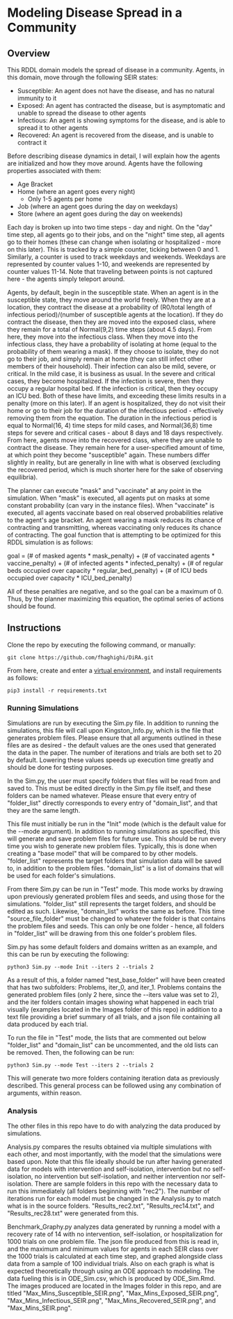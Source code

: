 # Modeling Disease Spread in a Community

## Overview

This RDDL domain models the spread of disease in a community. Agents, in this domain, move through the following SEIR states:

 - Susceptible: An agent does not have the disease, and has no natural immunity to it
 - Exposed: An agent has contracted the disease, but is asymptomatic and unable to spread the disease to other agents
 - Infectious: An agent is showing symptoms for the disease, and is able to spread it to other agents
 - Recovered: An agent is recovered from the disease, and is unable to contract it

Before describing disease dynamics in detail, I will explain how the agents are initialized and how they move around. Agents have the following properties associated with them:

 - Age Bracket
 - Home (where an agent goes every night)
	 - Only 1-5 agents per home
 - Job (where an agent goes during the day on weekdays)
 - Store (where an agent goes during the day on weekends)

Each day is broken up into two time steps - day and night. On the "day" time step, all agents go to their jobs, and on the "night" time step, all agents go to their homes (these can change when isolating or hospitalized - more on this later). This is tracked by a simple counter, ticking between 0 and 1. Similarly, a counter is used to track weekdays and weekends. Weekdays are represented by counter values 1-10, and weekends are represented by counter values 11-14. Note that traveling between points is not captured here - the agents simply teleport around.

Agents, by default, begin in the susceptible state. When an agent is in the susceptible state, they move around the world freely. When they are at a location, they contract the disease at a probability of (R0/total length of infectious period)/(number of susceptible agents at the location). If they do contract the disease, then they are moved into the exposed class, where they remain for a total of Normal(9,2) time steps (about 4.5 days). From here, they move into the infectious class. When they move into the infectious class, they have a probability of isolating at home (equal to the probability of them wearing a mask). If they choose to isolate, they do not go to their job, and simply remain at home (they can still infect other members of their household). Their infection can also be mild, severe, or critical. In the mild case, it is business as usual. In the severe and critical cases, they become hospitalized. If the infection is severe, then they occupy a regular hospital bed. If the infection is critical, then they occupy an ICU bed. Both of these have limits, and exceeding these limits results in a penalty (more on this later). If an agent is hospitalized, they do not visit their home or go to their job for the duration of the infectious period - effectively removing them from the equation. The duration in the infectious period is equal to Normal(16, 4) time steps for mild cases, and Normal(36,8) time steps for severe and critical cases - about 8 days and 18 days respectively. From here, agents move into the recovered class, where they are unable to contract the disease. They remain here for a user-specified amount of time, at which point they become "susceptible" again. These numbers differ slightly in reality, but are generally in line with what is observed (excluding the recovered period, which is much shorter here for the sake of observing equilibria). 

The planner can execute "mask" and "vaccinate" at any point in the simulation. When "mask" is executed, all agents put on masks at some constant probability (can vary in the instance files). When "vaccinate" is executed, all agents vaccinate based on real observed probabilities relative to the agent's age bracket. An agent wearing a mask reduces its chance of contracting and transmitting, whereas vaccinating only reduces its chance of contracting. The goal function that is attempting to be optimized for this RDDL simulation is as follows:

goal = (# of masked agents * mask_penalty) 
		   + (# of vaccinated agents * vaccine_penalty) 
          + (# of infected agents * infected_penalty)
          + (# of regular beds occupied over capacity * regular_bed_penalty)
          + (# of ICU beds occupied over capacity * ICU_bed_penalty)

All of these penalties are negative, and so the goal can be a maximum of 0. Thus, by the planner maximizing this equation, the optimal series of actions should be found.

## Instructions

Clone the repo by executing the following command, or manually:

```
git clone https://github.com/fhaghighi/DiRA.git
```

From here, create and enter a [virtual environment](https://docs.python.org/3/library/venv.html), and install requirements as follows:

```
pip3 install -r requirements.txt
```

### Running Simulations

Simulations are run by executing the Sim.py file. In addition to running the simulations, this file will call upon Kingston_Info.py, which is the file that generates problem files. Please ensure that all arguments outlined in these files are as desired - the default values are the ones used that generated the data in the paper. The number of iterations and trials are both set to 20 by default. Lowering these values speeds up execution time greatly and should be done for testing purposes.

In the Sim.py, the user must specify folders that files will be read from and saved to. This must be edited directly in the Sim.py file itself, and these folders can be named whatever. Please ensure that every entry of "folder_list" directly corresponds to every entry of "domain_list", and that they are the same length.

This file must initially be run in the "Init" mode (which is the default value for the --mode argument). In addition to running simulations as specified, this will generate and save problem files for future use. This should be run every time you wish to generate new problem files. Typically, this is done when creating a "base model" that will be compared to by other models. "folder_list" represents the target folders that simulation data will be saved to, in addition to the problem files. "domain_list" is a list of domains that will be used for each folder's simulations.

From there Sim.py can be run in "Test" mode. This mode works by drawing upon previously generated problem files and seeds, and using those for the simulations. "folder_list" still represents the target folders, and should be edited as such. Likewise, "domain_list" works the same as before. This time "source_file_folder" must be changed to whatever the folder is that contains the problem files and seeds. This can only be one folder - hence, all folders in "folder_list" will be drawing from this one folder's problem files.

Sim.py has some default folders and domains written as an example, and this can be run by executing the following:

```
python3 Sim.py --mode Init --iters 2 --trials 2

```

As a result of this, a folder named "test_base_folder" will have been created that has two subfolders: Problems, iter_0, and iter_1. Problems contains the generated problem files (only 2 here, since the --iters value was set to 2), and the iter folders contain images showing what happened in each trial visually (examples located in the Images folder of this repo) in addition to a text file providing a brief summary of all trials, and a json file containing all data produced by each trial.

To run the file in "Test" mode, the lists that are commented out below "folder_list" and "domain_list" can be uncommented, and the old lists can be removed. Then, the following can be run:

```
python3 Sim.py --mode Test --iters 2 --trials 2
```

This will generate two more folders containing iteration data as previously described. This general process can be followed using any combination of arguments, within reason.

### Analysis

The other files in this repo have to do with analyzing the data produced by simulations.

Analysis.py compares the results obtained via multiple simulations with each other, and most importantly, with the model that the simulations were based upon. Note that this file ideally should be run after having generated data for models with intervention and self-isolation, intervention but no self-isolation, no intervention but self-isolation, and neither intervention nor self-isolation. There are sample folders in this repo with the necessary data to run this immediately (all folders beginning with "rec2"). The number of iterations run for each model must be changed in the Analysis.py to match what is in the source folders. "Results_rec2.txt", "Results_rec14.txt", and "Results_rec28.txt" were generated from this.

Benchmark_Graphy.py analyzes data generated by running a model with a recovery rate of 14 with no intervention, self-isolation, or hospitalization for 1000 trials on one problem file. The json file produced from this is read in, and the maximum and minimum values for agents in each SEIR class over the 1000 trials is calculated at each time step, and graphed alongside class data from a sample of 100 individual trials. Also on each graph is what is expected theoretically through using an ODE approach to modeling. The data fueling this is in ODE_Sim.csv, which is produced by ODE_Sim.Rmd. The images produced are located in the Images folder in this repo, and are titled "Max_Mins_Susceptible_SEIR.png", "Max_Mins_Exposed_SEIR.png", "Max_Mins_Infectious_SEIR.png", "Max_Mins_Recovered_SEIR.png", and "Max_Mins_SEIR.png".

